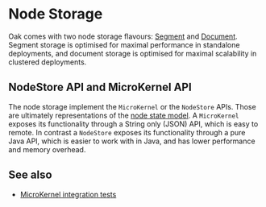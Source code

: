 <!--
   Licensed to the Apache Software Foundation (ASF) under one or more
   contributor license agreements.  See the NOTICE file distributed with
   this work for additional information regarding copyright ownership.
   The ASF licenses this file to You under the Apache License, Version 2.0
   (the "License"); you may not use this file except in compliance with
   the License.  You may obtain a copy of the License at

       http://www.apache.org/licenses/LICENSE-2.0

   Unless required by applicable law or agreed to in writing, software
   distributed under the License is distributed on an "AS IS" BASIS,
   WITHOUT WARRANTIES OR CONDITIONS OF ANY KIND, either express or implied.
   See the License for the specific language governing permissions and
   limitations under the License.
  -->

# Node Storage

Oak comes with two node storage flavours: [Segment](segmentmk.html) and [Document](documentmk.html). 
Segment storage is optimised for maximal performance in standalone deployments,
and document storage is optimised for maximal scalability in clustered deployments.

## NodeStore API and MicroKernel API

The node storage implement the `MicroKernel` or the `NodeStore` APIs.
Those are ultimately representations of the
[node state model](../architecture/nodestate.html). 
A `MicroKernel` exposes its functionality through a String only (JSON) API, which is easy to remote. 
In contrast a `NodeStore` exposes its functionality through a pure Java API, 
which is easier to work with in Java, and has lower performance and memory overhead.

## See also

* [MicroKernel integration tests](https://github.com/apache/jackrabbit-oak/blob/trunk/oak-it/mk/README.md)
